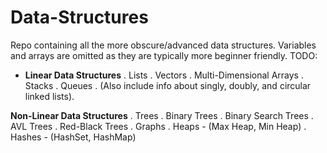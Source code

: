 # Data-Structures
Repo containing all the more obscure/advanced data structures. Variables and arrays are omitted as they are typically more beginner friendly.
TODO:
  * **Linear Data Structures**
  . Lists
  . Vectors
  . Multi-Dimensional Arrays
  . Stacks
  . Queues
  . (Also include info about singly, doubly, and circular linked lists).
  
  **Non-Linear Data Structures**
  . Trees
  . Binary Trees
  . Binary Search Trees
  . AVL Trees
  . Red-Black Trees
  . Graphs
  . Heaps - (Max Heap, Min Heap)
  . Hashes - (HashSet, HashMap)
  
  

